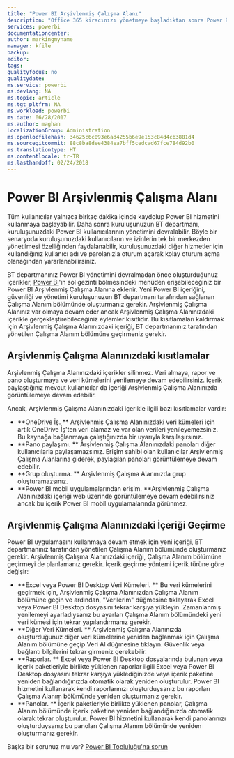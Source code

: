 ```yaml
---
title: "Power BI Arşivlenmiş Çalışma Alanı"
description: "Office 365 kiracınızı yönetmeye başladıktan sonra Power BI Arşivlenmiş Çalışma Alanı"
services: powerbi
documentationcenter: 
author: markingmyname
manager: kfile
backup: 
editor: 
tags: 
qualityfocus: no
qualitydate: 
ms.service: powerbi
ms.devlang: NA
ms.topic: article
ms.tgt_pltfrm: NA
ms.workload: powerbi
ms.date: 06/28/2017
ms.author: maghan
LocalizationGroup: Administration
ms.openlocfilehash: 34625c6c093e6ad4255b6e9e153c84d4cb3881d4
ms.sourcegitcommit: 88c8ba8dee4384ea7bff5cedcad67fce784d92b0
ms.translationtype: HT
ms.contentlocale: tr-TR
ms.lasthandoff: 02/24/2018
---
```

# <a name="power-bi-archived-workspace"></a>Power BI Arşivlenmiş Çalışma Alanı
Tüm kullanıcılar yalnızca birkaç dakika içinde kaydolup Power BI hizmetini kullanmaya başlayabilir.  Daha sonra kuruluşunuzun BT departmanı, kuruluşunuzdaki Power BI kullanıcılarının yönetimini devralabilir.  Böyle bir senaryoda kuruluşunuzdaki kullanıcıların ve izinlerin tek bir merkezden yönetilmesi özelliğinden faydalanabilir, kuruluşunuzdaki diğer hizmetler için kullandığınız kullanıcı adı ve parolanızla oturum açarak kolay oturum açma olanağından yararlanabilirsiniz. 

BT departmanınız Power BI yönetimini devralmadan önce oluşturduğunuz içerikler, [Power BI](https://app.powerbi.com)'ın sol gezinti bölmesindeki menüden erişebileceğiniz bir Power BI Arşivlenmiş Çalışma Alanına eklenir.  Yeni Power BI içeriğini, güvenliği ve yönetimi kuruluşunuzun BT departmanı tarafından sağlanan Çalışma Alanım bölümünde oluşturmanız gerekir.  Arşivlenmiş Çalışma Alanınız var olmaya devam eder ancak Arşivlenmiş Çalışma Alanınızdaki içerikle gerçekleştirebileceğiniz eylemler kısıtlıdır.  Bu kısıtlamaları kaldırmak için Arşivlenmiş Çalışma Alanınızdaki içeriği, BT departmanınız tarafından yönetilen Çalışma Alanım bölümüne geçirmeniz gerekir.

## <a name="restrictions-in-your-archived-workspace"></a>Arşivlenmiş Çalışma Alanınızdaki kısıtlamalar
Arşivlenmiş Çalışma Alanınızdaki içerikler silinmez.  Veri almaya, rapor ve pano oluşturmaya ve veri kümelerini yenilemeye devam edebilirsiniz.  İçerik paylaştığınız mevcut kullanıcılar da içeriği Arşivlenmiş Çalışma Alanınızda görüntülemeye devam edebilir.

Ancak, Arşivlenmiş Çalışma Alanınızdaki içerikle ilgili bazı kısıtlamalar vardır:

* **OneDrive İş.  ** Arşivlenmiş Çalışma Alanınızdaki veri kümeleri için artık OneDrive İş'ten veri alamaz ve var olan verileri yenileyemezsiniz.  Bu kaynağa bağlanmaya çalıştığınızda bir uyarıyla karşılaşırsınız.
* **Pano paylaşımı.  ** Arşivlenmiş Çalışma Alanınızdaki panoları diğer kullanıcılarla paylaşamazsınız.  Erişim sahibi olan kullanıcılar Arşivlenmiş Çalışma Alanlarına giderek, paylaşılan panoları görüntülemeye devam edebilir.
* **Grup oluşturma.  ** Arşivlenmiş Çalışma Alanınızda grup oluşturamazsınız.
* **Power BI mobil uygulamalarından erişim.  **Arşivlenmiş Çalışma Alanınızdaki içeriği web üzerinde görüntülemeye devam edebilirsiniz ancak bu içerik Power BI mobil uygulamalarında görünmez.

## <a name="migrating-content-in-your-archived-workspace"></a>Arşivlenmiş Çalışma Alanınızdaki İçeriği Geçirme
Power BI uygulamasını kullanmaya devam etmek için yeni içeriği, BT departmanınız tarafından yönetilen Çalışma Alanım bölümünde oluşturmanız gerekir.   Arşivlenmiş Çalışma Alanınızdaki içeriği, Çalışma Alanım bölümüne geçirmeyi de planlamanız gerekir.  İçerik geçirme yöntemi içerik türüne göre değişir:

* **Excel veya Power BI Desktop Veri Kümeleri.  ** Bu veri kümelerini geçirmek için, Arşivlenmiş Çalışma Alanınızdan Çalışma Alanım bölümüne geçin ve ardından, "Verilerim" düğmesine tıklayarak Excel veya Power BI Desktop dosyasını tekrar karşıya yükleyin.  Zamanlanmış yenilemeyi ayarladıysanız bu ayarları Çalışma Alanım bölümündeki yeni veri kümesi için tekrar yapılandırmanız gerekir.
* **Diğer Veri Kümeleri.  ** Arşivlenmiş Çalışma Alanınızda oluşturduğunuz diğer veri kümelerine yeniden bağlanmak için Çalışma Alanım bölümüne geçip Veri Al düğmesine tıklayın.  Güvenlik veya bağlantı bilgilerini tekrar girmeniz gerekebilir.
* **Raporlar.  ** Excel veya Power BI Desktop dosyalarında bulunan veya içerik paketleriyle birlikte yüklenen raporlar ilgili Excel veya Power BI Desktop dosyasını tekrar karşıya yüklediğinizde veya içerik paketine yeniden bağlandığınızda otomatik olarak yeniden oluşturulur.  Power BI hizmetini kullanarak kendi raporlarınızı oluşturduysanız bu raporları Çalışma Alanım bölümünde yeniden oluşturmanız gerekir.
* **Panolar.  ** İçerik paketleriyle birlikte yüklenen panolar, Çalışma Alanım bölümünde içerik paketine yeniden bağlandığınızda otomatik olarak tekrar oluşturulur.  Power BI hizmetini kullanarak kendi panolarınızı oluşturduysanız bu panoları Çalışma Alanım bölümünde yeniden oluşturmanız gerekir.

Başka bir sorunuz mu var? [Power BI Topluluğu'na sorun](http://community.powerbi.com/)

